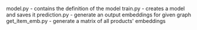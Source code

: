 
model.py - contains the definition of the model
train.py - creates a model and saves it
prediction.py - generate an output embeddings for given graph
get_item_emb.py - generate a matrix of all products' embeddings 
